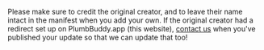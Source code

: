 Please make sure to credit the original creator, and to leave their name intact in the manifest when you add your own.
If the original creator had a redirect set up on PlumbBuddy.app (this website), [contact us](/community-services/redirect-hosting) when you've published your update so that we can update that too!